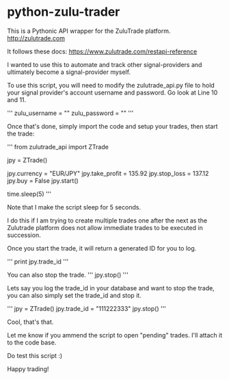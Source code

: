 # python-zulu-trader

This is a Pythonic API wrapper for the ZuluTrade platform. 
http://zulutrade.com

It follows these docs: https://www.zulutrade.com/restapi-reference

I wanted to use this to automate and track other signal-providers and ultimately become a signal-provider myself.

To use this script, you will need to modify the zulutrade_api.py file to hold your signal provider's account username and password. Go look at Line 10 and 11.

'''
zulu_username = ""
zulu_password = ""
'''

Once that's done, simply import the code and setup your trades, then start the trade:

'''
from zulutrade_api import ZTrade

jpy = ZTrade()

jpy.currency = "EUR/JPY"
jpy.take_profit = 135.92
jpy.stop_loss = 137.12
jpy.buy = False
jpy.start()

time.sleep(5)
'''

Note that I make the script sleep for 5 seconds. 

I do this if I am trying to create multiple trades one after the next as the Zulutrade platform does not allow immediate trades to be executed in succession.

Once you start the trade, it will return a generated ID for you to log.

'''
print jpy.trade_id
'''

You can also stop the trade.
'''
jpy.stop()
'''

Lets say you log the trade_id in your database and want to stop the trade, you can also simply set the trade_id and stop it.

'''
jpy = ZTrade()
jpy.trade_id = "111222333"
jpy.stop()
'''

Cool, that's that.

Let me know if you ammend the script to open "pending" trades. I'll attach it to the code base.


Do test this script :)

Happy trading! 